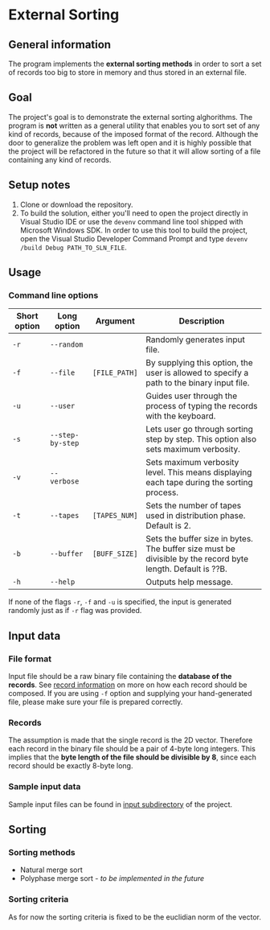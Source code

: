 # External Sorting

## General information
The program implements the **external sorting methods** in order to sort a set of records too big to store in memory and thus stored in an external file.

## Goal
The project's goal is to demonstrate the external sorting alghorithms. The program is **not** written as a general utility that enables you to sort set of any kind of records, because of the imposed format of the record. Although the door to generalize the problem was left open and it is highly possible that the project will be refactored in the future so that it will allow sorting of a file containing any kind of records.

## Setup notes
1. Clone or download the repository.
2. To build the solution, either you'll need to open the project directly in Visual Studio IDE or use the `devenv` command line tool shipped with Microsoft Windows SDK. In order to use this tool to build the project, open the Visual Studio Developer Command Prompt and type `devenv /build Debug PATH_TO_SLN_FILE`.

## Usage

### Command line options
| Short option | Long option      | Argument      | Description                                                                                                 |
|--------------|------------------|---------------|-------------------------------------------------------------------------------------------------------------|
| `-r`         | `--random`       |               | Randomly generates input file.                                                                              |
| `-f`         | `--file`         | `[FILE_PATH]` | By supplying this option, the user is allowed to specify a path to the binary input file.                   |
| `-u`         | `--user`         |               | Guides user through the process of typing the records with the keyboard.                                    |
| `-s`         | `--step-by-step` |               | Lets user go through sorting step by step. This option also sets maximum verbosity.                         |
| `-v`         | `--verbose`      |               | Sets maximum verbosity level. This means displaying each tape during the sorting process.                   |
| `-t`         | `--tapes`        | `[TAPES_NUM]` | Sets the number of tapes used in distribution phase. Default is 2.                                          |
| `-b`         | `--buffer`       | `[BUFF_SIZE]` | Sets the buffer size in bytes. The buffer size must be divisible by the record byte length. Default is ??B. |
| `-h`         | `--help`         |               | Outputs help message.                                                                                       |
If none of the flags `-r`, `-f` and `-u` is specified, the input is generated randomly just as if `-r` flag was provided.

## Input data

### File format

Input file should be a raw binary file containing the **database of the records**. See [record information](###Records) on more on how each record should be composed.
If you are using `-f` option and supplying your hand-generated file, please make sure your file is prepared correctly.

### Records
The assumption is made that the single record is the 2D vector. Therefore each record in the binary file should be a pair of 4-byte long integers. This implies that the **byte length of the file should be divisible by 8**, since each record should be exactly 8-byte long.

### Sample input data
Sample input files can be found in [input subdirectory](sorting/input) of the project.

## Sorting

### Sorting methods

* Natural merge sort
* Polyphase merge sort - *to be implemented in the future*

### Sorting criteria
As for now the sorting criteria is fixed to be the euclidian norm of the vector.

